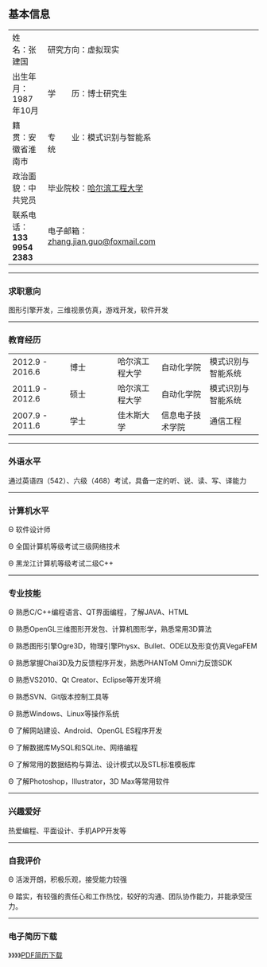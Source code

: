 ## 基本信息

<table border="0">
  <tr>
    <td>姓  名：张建国</td>
    <td>研究方向：虚拟现实</td>
	<td rowspan="5" width= "180" height="220" background="../images/myself.jpg"></td>
  </tr>
  <tr>
    <td>出生年月：1987年10月</td>
    <td>学  历：博士研究生</td>
  </tr>
  <tr>
    <td>籍  贯：安徽省淮南市</td>
    <td>专  业：模式识别与智能系统</td>
  </tr>
  <tr>
    <td>政治面貌：中共党员</td>
    <td>毕业院校：<a href="http://www.hrbeu.edu.cn/" target="_blank">哈尔滨工程大学</a></td>
  </tr>
  <tr>
    <td>联系电话：<strong>133 9954 2383</strong></td>
    <td>电子邮箱：<u>zhang.jian.guo@foxmail.com</u></td>
  </tr>
</table>

----

### 求职意向
图形引擎开发，三维视景仿真，游戏开发，软件开发

----

### 教育经历

<table border="0">
  <tr> <td>2012.9 - 2016.6</td> <td width="80px">  博士  </td> <td>哈尔滨工程大学</td> <td>自动化学院</td> <td>模式识别与智能系统</td> </tr>
  <tr> <td>2011.9 - 2012.6</td> <td>  硕士  </td> <td>哈尔滨工程大学</td> <td>自动化学院</td> <td>模式识别与智能系统</td> </tr>
  <tr> <td>2007.9 - 2011.6</td> <td>  学士  </td> <td>佳木斯大学</td> <td>信息电子技术学院</td> <td>通信工程</td> </tr>
</table>

----

### 外语水平

通过英语四（542）、六级（468）考试，具备一定的听、说、读、写、译能力

----

### 计算机水平

&Theta; 软件设计师

&Theta; 全国计算机等级考试三级网络技术

&Theta; 黑龙江计算机等级考试二级C++

----

### 专业技能
&Theta; 熟悉C/C++编程语言、QT界面编程，了解JAVA、HTML

&Theta; 熟悉OpenGL三维图形开发包、计算机图形学，熟悉常用3D算法

&Theta; 熟悉图形引擎Ogre3D，物理引擎Physx、Bullet、ODE以及形变仿真VegaFEM

&Theta; 熟悉掌握Chai3D及力反馈程序开发，熟悉PHANToM Omni力反馈SDK

&Theta; 熟悉VS2010、Qt Creator、Eclipse等开发环境

&Theta; 熟悉SVN、Git版本控制工具等

&Theta; 熟悉Windows、Linux等操作系统

&Theta; 了解网站建设、Android、OpenGL ES程序开发

&Theta; 了解数据库MySQL和SQLite、网络编程

&Theta; 了解常用的数据结构与算法、设计模式以及STL标准模板库

&Theta; 了解Photoshop，Illustrator，3D Max等常用软件 

----
### 兴趣爱好

热爱编程、平面设计、手机APP开发等

----
### 自我评价

&Theta; 活泼开朗，积极乐观，接受能力较强

&Theta; 踏实，有较强的责任心和工作热忱，较好的沟通、团队协作能力，并能承受压力。

----
### 电子简历下载
》》》》[PDF简历下载](../res/Resume.pdf "Resume Download")
